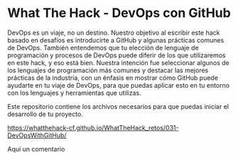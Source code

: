# What The Hack - DevOps con GitHub

DevOps es un viaje, no un destino. Nuestro objetivo al escribir este hack basado en desafíos es introducirte a GitHub y algunas prácticas comunes de DevOps. También entendemos que tu elección de lenguaje de programación y procesos de DevOps puede diferir de los que utilizaremos en este hack, y eso está bien. Nuestra intención fue seleccionar algunos de los lenguajes de programación más comunes y destacar las mejores prácticas de la industria, con un énfasis en mostrar cómo GitHub puede ayudarte en tu viaje de DevOps, para que puedas aplicar esto en tu entorno con los lenguajes y herramientas que utilizas.

Este repositorio contiene los archivos necesarios para que puedas iniciar el desarrollo de tu proyecto.

https://whatthehack-cf.github.io/WhatTheHack_retos/031-DevOpsWithGitHub/

Aquí un comentario